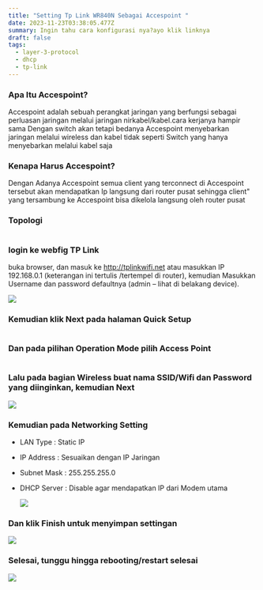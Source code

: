 ```yaml
---
title: "Setting Tp Link WR840N Sebagai Accespoint "
date: 2023-11-23T03:38:05.477Z
summary: Ingin tahu cara konfigurasi nya?ayo klik linknya
draft: false
tags:
  - layer-3-protocol
  - dhcp
  - tp-link
---
```

### Apa Itu Accespoint?

Accespoint adalah sebuah perangkat jaringan yang berfungsi sebagai perluasan jaringan melalui jaringan nirkabel/kabel.cara kerjanya hampir sama Dengan switch akan tetapi bedanya Accespoint menyebarkan jaringan melalui wireless dan kabel tidak seperti Switch yang hanya menyebarkan melalui kabel saja

### Kenapa Harus Accespoint?

Dengan Adanya Accespoint semua client yang terconnect di Accespoint tersebut akan mendapatkan Ip langsung dari router pusat sehingga client" yang tersambung ke Accespoint bisa dikelola langsung oleh router pusat

### Topologi

![]()

### login ke webfig TP Link

buka browser, dan masuk ke http://tplinkwifi.net atau masukkan IP 192.168.0.1 (keterangan ini tertulis /tertempel di router), kemudian Masukkan Username dan password defaultnya (admin – lihat di belakang device).

![](/images/uploads/100-06-tplink-tl-wr840n-wisp.png)

### Kemudian klik Next pada halaman Quick Setup

![]()

### Dan pada pilihan Operation Mode pilih Access Point

![]()

### Lalu pada bagian Wireless buat nama SSID/Wifi dan Password yang diinginkan, kemudian Next

![](/images/uploads/img_20231123_112435.jpg)

### Kemudian pada Networking Setting

* LAN Type : Static IP
* IP Address : Sesuaikan dengan IP Jaringan
* Subnet Mask : 255.255.255.0
* DHCP Server : Disable agar mendapatkan IP dari Modem utama 

  ![](/images/uploads/img_20231123_112349.jpg)

### Dan klik Finish untuk menyimpan settingan

![](/images/uploads/img_20231123_112600.jpg)

### Selesai, tunggu hingga rebooting/restart selesai

![](/images/uploads/screenshot-21-.png)